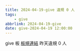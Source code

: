 ```yaml
---
title: 2024-04-19-give 違規 0 人
tags:
    - give
abbrlink: 2024-04-19-give
date: give-2024-04-19 12:00:00
---
```

give 板 [板規連結](https://www.ptt.cc/bbs/give/M.1612495900.A.C32.html)
昨天違規 0 人

